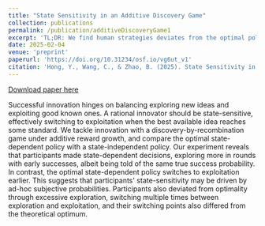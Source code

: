 ```yaml
---
title: "State Sensitivity in an Additive Discovery Game"
collection: publications
permalink: /publication/additiveDiscoveryGame1
excerpt: 'TL;DR: We find human strategies deviates from the optimal policies for the additive discovery game, e.g., explore excessively.'
date: 2025-02-04
venue: 'preprint'
paperurl: 'https://doi.org/10.31234/osf.io/vg6ut_v1'
citation: 'Hong, Y., Wang, C., & Zhao, B. (2025). State Sensitivity in an Additive Discovery Game. https://doi.org/10.31234/osf.io/vg6ut_v1'
---
```


[Download paper here](https://osf.io/preprints/psyarxiv/vg6ut_v1)

Successful innovation hinges on balancing exploring new ideas and exploiting good known ones. A rational innovator should be state-sensitive, effectively switching to exploitation when the best available idea reaches some standard. We tackle innovation with a discovery-by-recombination game under additive reward growth, and compare the optimal state-dependent policy with a state-independent policy. Our experiment reveals that participants made state-dependent decisions, exploring more in rounds with early successes, albeit being told of the same true success probability. In contrast, the optimal state-dependent policy switches to exploitation earlier. This suggests that participants' state-sensitivity may be driven by ad-hoc subjective probabilities. Participants also deviated from optimality through excessive exploration, switching multiple times between exploration and exploitation, and their switching points also differed from the theoretical optimum.
